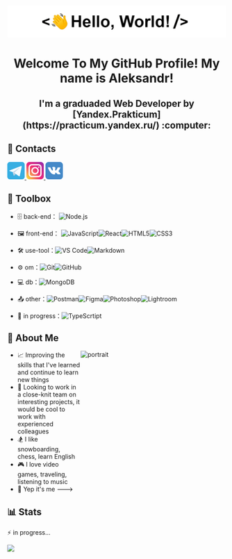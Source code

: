 <div align="center">
   <img src="https://github.com/MethodM4N/MethodM4N/blob/main/Images/HelloWorld.gif" alt="HelloWorld" />
   <h1>Welcome To My GitHub Profile! My name is Aleksandr!
       <h2>I'm a graduaded Web Developer by [Yandex.Prakticum](https://practicum.yandex.ru/) :computer:</h2>
   </h1>
  
</div>

## :link: Contacts

<p align="left">
   <a href="https://t.me/Methodmvn" target="_blank"> <img src="https://github.com/MethodM4N/MethodM4N/blob/main/icons/telegram_icon_130816.png" alt="Telegram" width="40" height="40"/> </a>
   <a href="https://www.instagram.com/304mthd/" target="_blank"> <img src="https://github.com/MethodM4N/MethodM4N/blob/main/icons/iconfinder-social-media-applications-3instagram-4102579_113804.png" alt="Instagram" width="40" height="40"/> </a>
   <a href="https://vk.com/1kolganov1" target="_blank"> <img src="https://github.com/MethodM4N/MethodM4N/blob/main/icons/iconfinder-social-media-applications-32vk-4102593_113806.png" alt="Telegram" width="40" height="40"/> </a>
</p>

## :toolbox: Toolbox

- 🗄️ back-end： ![Node.js](https://img.shields.io/badge/-Node.js-brightgreen)

- 🖼️ front-end： ![JavaScript](https://img.shields.io/badge/-JavaScript-yellow?style=flat-circle&logo=javascript)![React](https://img.shields.io/badge/-React-informational)![HTML5](https://img.shields.io/badge/-HTML5-yellow?style=flat-circle&logo=html5)![CSS3](https://img.shields.io/badge/-CSS3-yellow?style=flat-circle&logo=css3)

- :hammer_and_wrench: use-tool：![VS Code](https://img.shields.io/badge/-VSCode-blue?style=flat-circle&logo=VSCode)![Markdown](https://img.shields.io/badge/-Markdown-black?style=flat-circle&logo=markdown)

- ⚙️ om：![Git](https://img.shields.io/badge/-Git-yellow?style=flat-circle&logo=git)![GitHub](https://img.shields.io/badge/-GitHub-black?style=flat-circle&logo=GitHub)

- 💻 db：![MongoDB](https://img.shields.io/badge/-MongoDB-blue?style=flat-circle&logo=MongoDB)

- 📤 other：![Postman](https://img.shields.io/badge/-Postman-orange)![Figma](https://img.shields.io/badge/-Figma-critical)![Photoshop](https://img.shields.io/badge/-Photoshop-blue)![Lightroom](https://img.shields.io/badge/-Lightroom-blue)![]()    

- 🌱 in progress：![TypeScrtipt](https://img.shields.io/badge/-TypeScrtipt-informational)

## 🧍 About Me

<img src="https://github.com/MethodM4N/MethodM4N/blob/main/Images/Portrait.gif" alt="portrait" width="335" height="479" align="right" />

- 📈 Improving the skills that I've learned and continue to learn new things
- 💬 Looking to work in a close-knit team on interesting projects, it would be cool to work with experienced colleagues
- 🏂 I like snowboarding, chess, learn English
- 🎮 I love video games, traveling, listening to music
- 🧍 Yep it's me --->

## :bar_chart: Stats

:zap: in progress...



<img src='https://user-images.githubusercontent.com/5713670/87202985-820dcb80-c2b6-11ea-9f56-7ec461c497c3.gif' width='200"'>
